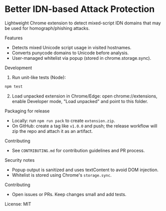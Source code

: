 # Better IDN-based Attack Protection

Lightweight Chrome extension to detect mixed-script IDN domains that may be used for homograph/phishing attacks.

Features
- Detects mixed Unicode script usage in visited hostnames.
- Converts punycode domains to Unicode before analysis.
- User-managed whitelist via popup (stored in chrome.storage.sync).

Development

1. Run unit-like tests (Node):

```bash
npm test
```

2. Load unpacked extension in Chrome/Edge: open chrome://extensions, enable Developer mode, "Load unpacked" and point to this folder.

Packaging for release
- Locally: run `npm run pack` to create `extension.zip`.
- On GitHub: create a tag like `v1.0.0` and push; the release workflow will zip the repo and attach it as an artifact.

Contributing
- See `CONTRIBUTING.md` for contribution guidelines and PR process.

Security notes
- Popup output is sanitized and uses textContent to avoid DOM injection.
- Whitelist is stored using Chrome's `storage.sync`.

Contributing
- Open issues or PRs. Keep changes small and add tests.

License: MIT
